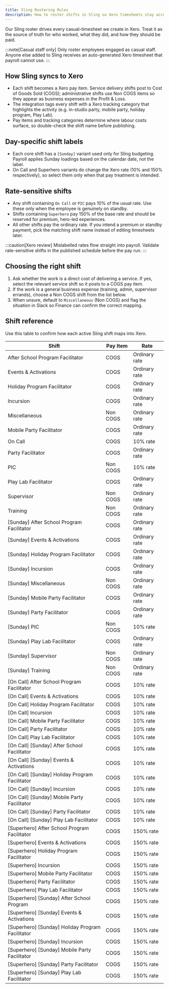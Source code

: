 ```yaml
---
title: Sling Rostering Rules
description: How to roster shifts in Sling so Xero timesheets stay accurate for Fizz Kidz.
---
```


Our Sling roster drives every casual-timesheet we create in Xero. Treat it as the source of truth for who worked, what they did, and how they should be paid.

:::note[Casual staff only]
Only roster employees engaged as casual staff. Anyone else added to Sling receives an auto-generated Xero timesheet that payroll cannot use.
:::

## How Sling syncs to Xero

- Each shift becomes a Xero pay item. Service delivery shifts post to Cost of Goods Sold (COGS); administrative shifts use Non COGS items so they appear as business expenses in the Profit & Loss.
- The integration tags every shift with a Xero tracking category that highlights the activity (e.g. in-studio party, mobile party, holiday program, Play Lab).
- Pay items and tracking categories determine where labour costs surface, so double-check the shift name before publishing.

## Day-specific shift labels

- Each core shift has a `[Sunday]` variant used only for Sling budgeting. Payroll applies Sunday loadings based on the calendar date, not the label.
- On Call and Superhero variants do change the Xero rate (10% and 150% respectively), so select them only when that pay treatment is intended.

## Rate-sensitive shifts

- Any shift containing `On Call` or `PIC` pays 10% of the usual rate. Use these only when the employee is genuinely on standby.
- Shifts containing `Superhero` pay 150% of the base rate and should be reserved for premium, hero-led experiences.
- All other shifts pay the ordinary rate. If you intend a premium or standby payment, pick the matching shift name instead of editing timesheets later.

:::caution[Xero review]
Mislabelled rates flow straight into payroll. Validate rate-sensitive shifts in the published schedule before the pay run.
:::

## Choosing the right shift

1. Ask whether the work is a direct cost of delivering a service. If yes, select the relevant service shift so it posts to a COGS pay item.
2. If the work is a general business expense (training, admin, supervisor errands), choose a Non COGS shift from the list below.
3. When unsure, default to `Miscellaneous` (Non COGS) and flag the situation in Slack so Finance can confirm the correct mapping.

## Shift reference

Use this table to confirm how each active Sling shift maps into Xero.

| Shift                                            | Pay Item | Rate          |
| ------------------------------------------------ | -------- | ------------- |
| After School Program Facilitator                 | COGS     | Ordinary rate |
| Events & Activations                             | COGS     | Ordinary rate |
| Holiday Program Facilitator                      | COGS     | Ordinary rate |
| Incursion                                        | COGS     | Ordinary rate |
| Miscellaneous                                    | Non COGS | Ordinary rate |
| Mobile Party Facilitator                         | COGS     | Ordinary rate |
| On Call                                          | COGS     | 10% rate      |
| Party Facilitator                                | COGS     | Ordinary rate |
| PIC                                              | Non COGS | 10% rate      |
| Play Lab Facilitator                             | COGS     | Ordinary rate |
| Supervisor                                       | Non COGS | Ordinary rate |
| Training                                         | Non COGS | Ordinary rate |
| [Sunday] After School Program Facilitator        | COGS     | Ordinary rate |
| [Sunday] Events & Activations                    | COGS     | Ordinary rate |
| [Sunday] Holiday Program Facilitator             | COGS     | Ordinary rate |
| [Sunday] Incursion                               | COGS     | Ordinary rate |
| [Sunday] Miscellaneous                           | Non COGS | Ordinary rate |
| [Sunday] Mobile Party Facilitator                | COGS     | Ordinary rate |
| [Sunday] Party Facilitator                       | COGS     | Ordinary rate |
| [Sunday] PIC                                     | Non COGS | 10% rate      |
| [Sunday] Play Lab Facilitator                    | COGS     | Ordinary rate |
| [Sunday] Supervisor                              | Non COGS | Ordinary rate |
| [Sunday] Training                                | Non COGS | Ordinary rate |
| [On Call] After School Program Facilitator       | COGS     | 10% rate      |
| [On Call] Events & Activations                   | COGS     | 10% rate      |
| [On Call] Holiday Program Facilitator            | COGS     | 10% rate      |
| [On Call] Incursion                              | COGS     | 10% rate      |
| [On Call] Mobile Party Facilitator               | COGS     | 10% rate      |
| [On Call] Party Facilitator                      | COGS     | 10% rate      |
| [On Call] Play Lab Facilitator                   | COGS     | 10% rate      |
| [On Call] [Sunday] After School Facilitator      | COGS     | 10% rate      |
| [On Call] [Sunday] Events & Activations          | COGS     | 10% rate      |
| [On Call] [Sunday] Holiday Program Facilitator   | COGS     | 10% rate      |
| [On Call] [Sunday] Incursion                     | COGS     | 10% rate      |
| [On Call] [Sunday] Mobile Party Facilitator      | COGS     | 10% rate      |
| [On Call] [Sunday] Party Facilitator             | COGS     | 10% rate      |
| [On Call] [Sunday] Play Lab Facilitator          | COGS     | 10% rate      |
| [Superhero] After School Program Facilitator     | COGS     | 150% rate     |
| [Superhero] Events & Activations                 | COGS     | 150% rate     |
| [Superhero] Holiday Program Facilitator          | COGS     | 150% rate     |
| [Superhero] Incursion                            | COGS     | 150% rate     |
| [Superhero] Mobile Party Facilitator             | COGS     | 150% rate     |
| [Superhero] Party Facilitator                    | COGS     | 150% rate     |
| [Superhero] Play Lab Facilitator                 | COGS     | 150% rate     |
| [Superhero] [Sunday] After School Program        | COGS     | 150% rate     |
| [Superhero] [Sunday] Events & Activations        | COGS     | 150% rate     |
| [Superhero] [Sunday] Holiday Program Facilitator | COGS     | 150% rate     |
| [Superhero] [Sunday] Incursion                   | COGS     | 150% rate     |
| [Superhero] [Sunday] Mobile Party Facilitator    | COGS     | 150% rate     |
| [Superhero] [Sunday] Party Facilitator           | COGS     | 150% rate     |
| [Superhero] [Sunday] Play Lab Facilitator        | COGS     | 150% rate     |
